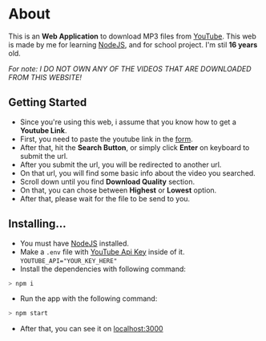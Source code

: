 # About

This is an <b>Web Application</b> to download MP3 files from [YouTube](https://youtube.com). This web is made by me for learning [NodeJS](https://nodejs.org), and for school project. I'm stil <b>16 years</b> old.

<i>For note: I DO NOT OWN ANY OF THE VIDEOS THAT ARE DOWNLOADED FROM THIS WEBSITE!</i>

## Getting Started

-   Since you're using this web, i assume that you know how to get a <b>Youtube Link</b>.
-   First, you need to paste the youtube link in the <a href="/">form</a>.
-   After that, hit the <b>Search Button</b>, or simply click <b>Enter</b> on keyboard to submit the url.
-   After you submit the url, you will be redirected to another url.
-   On that url, you will find some basic info about the video you searched.
-   Scroll down until you find <b>Download Quality</b> section.
-   On that, you can chose between <b>Highest</b> or <b>Lowest</b> option.
-   After that, please wait for the file to be send to you.

## Installing...

-   You must have [NodeJS](https://nodejs.org) installed.
-   Make a `.env` file with [YouTube Api Key](https://www.google.com/url?sa=t&rct=j&q=&esrc=s&source=web&cd=&cad=rja&uact=8&ved=2ahUKEwie0Jva8v3zAhVfgUsFHdUNBaoQFnoECAgQAQ&url=https%3A%2F%2Fdevelopers.google.com%2Fyoutube%2Fv3%2Fgetting-started&usg=AOvVaw3ueucBVp-4rmSh_si8y-vP) inside of it. `YOUTUBE_API="YOUR_KEY_HERE"`
-   Install the dependencies with following command:

```bash
> npm i
```

-   Run the app with the following command:

```bash
> npm start
```

-   After that, you can see it on [localhost:3000](http://localhost:3000)
